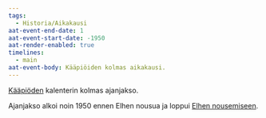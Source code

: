 ```yaml
---
tags:
  - Historia/Aikakausi
aat-event-end-date: 1
aat-event-start-date: -1950
aat-render-enabled: true
timelines:
  - main
aat-event-body: Kääpiöiden kolmas aikakausi.
---
```

[Kääpiöden](Kääpiöt.md) kalenterin kolmas ajanjakso. 

Ajanjakso alkoi noin 1950 ennen Elhen nousua ja loppui [Elhen nousemiseen](Elhen%20nouseminen.md).